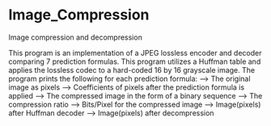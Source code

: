 # Image_Compression
Image compression and decompression 

This program is an implementation of a JPEG lossless encoder and
decoder comparing 7 prediction formulas. This program utilizes a Huffman table and applies
the lossless codec to a hard-coded 16 by 16 grayscale image. The program prints the
following for each prediction formula:
  --> The original image as pixels
  --> Coefficients of pixels after the prediction formula is applied
  --> The compressed image in the form of a binary sequence
  --> The compression ratio
  --> Bits/Pixel for the compressed image
  --> Image(pixels) after Huffman decoder
  --> Image(pixels) after decompression
